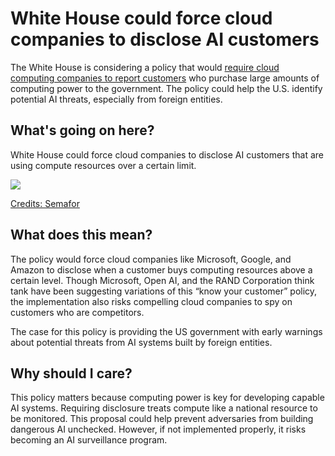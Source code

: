 # White House could force cloud companies to disclose AI customers

The White House is considering a policy that would [require cloud computing companies to report customers](https://www.semafor.com/article/09/22/2023/white-house-could-force-cloud-companies-to-disclose-ai-customers?utm_source=bensbites\&utm_medium=referral\&utm_campaign=white-house-could-force-cloud-companies-to-disclose-ai-customers) who purchase large amounts of computing power to the government. The policy could help the U.S. identify potential AI threats, especially from foreign entities.

## What's going on here?

White House could force cloud companies to disclose AI customers that are using compute resources over a certain limit.

![](https://media.beehiiv.com/cdn-cgi/image/fit=scale-down,format=auto,onerror=redirect,quality=80/uploads/asset/file/41ba020b-3e49-497c-9fc9-ba9dc2a885e4/image.png)

[Credits: Semafor](https://www.semafor.com/article/09/22/2023/white-house-could-force-cloud-companies-to-disclose-ai-customers?utm_source=bensbites\&utm_medium=referral\&utm_campaign=white-house-could-force-cloud-companies-to-disclose-ai-customers)

## What does this mean?

The policy would force cloud companies like Microsoft, Google, and Amazon to disclose when a customer buys computing resources above a certain level. Though Microsoft, Open AI, and the RAND Corporation think tank have been suggesting variations of this “know your customer” policy, the implementation also risks compelling cloud companies to spy on customers who are competitors.

The case for this policy is providing the US government with early warnings about potential threats from AI systems built by foreign entities.

## Why should I care?

This policy matters because computing power is key for developing capable AI systems. Requiring disclosure treats compute like a national resource to be monitored. This proposal could help prevent adversaries from building dangerous AI unchecked. However, if not implemented properly, it risks becoming an AI surveillance program.
